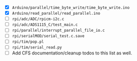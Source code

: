 - [x] `Arduino/parallel/time_byte_write/time_byte_write.ino`  
- [x] `Arduino/read_parallel/read_parallel.ino`  
- [ ] `rpi/adc/ADC/rpicm-i2c.c`  
- [ ] `rpi/adc/ADS1115_C/test_main.c`  
- [ ] `rpi/parallel/interrupt_parallel_file_io.c`  
- [ ] `rpi/serialMOD/serial_test.c.save`  
- [ ] `rpi/tim/pop.pl`  
- [ ] `rpi/tim/serial_read.py`  
- [ ] Add CFS documentation/cleanup todos to this list as well.